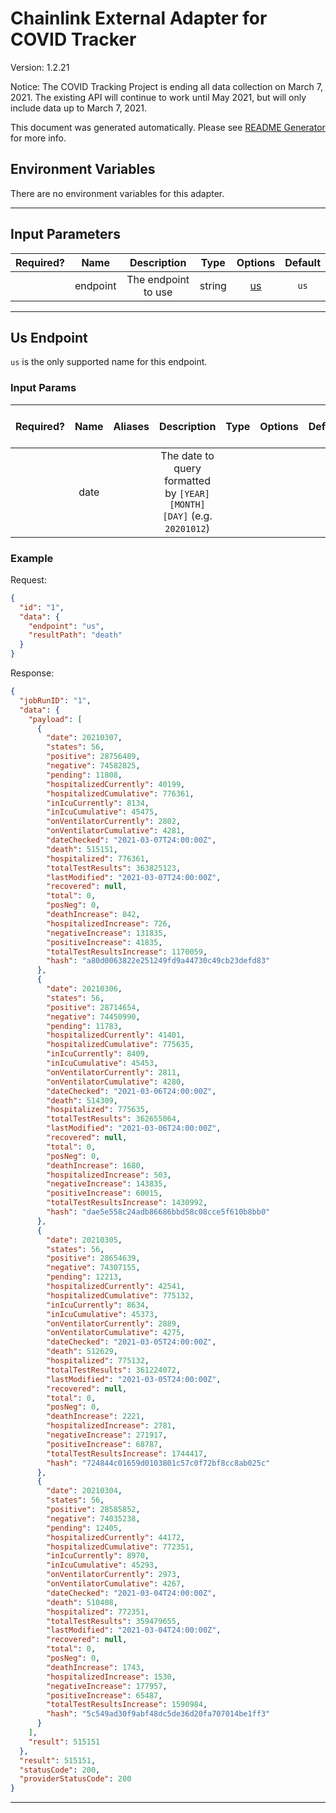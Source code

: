 # Chainlink External Adapter for COVID Tracker

Version: 1.2.21

Notice: The COVID Tracking Project is ending all data collection on March 7, 2021. The existing API will continue to work until May 2021, but will only include data up to March 7, 2021.

This document was generated automatically. Please see [README Generator](../../scripts#readme-generator) for more info.

## Environment Variables

There are no environment variables for this adapter.

---

## Input Parameters

| Required? |   Name   |     Description     |  Type  |      Options       | Default |
| :-------: | :------: | :-----------------: | :----: | :----------------: | :-----: |
|           | endpoint | The endpoint to use | string | [us](#us-endpoint) |  `us`   |

---

## Us Endpoint

`us` is the only supported name for this endpoint.

### Input Params

| Required? | Name | Aliases |                              Description                              | Type | Options | Default | Depends On | Not Valid With |
| :-------: | :--: | :-----: | :-------------------------------------------------------------------: | :--: | :-----: | :-----: | :--------: | :------------: |
|           | date |         | The date to query formatted by `[YEAR][MONTH][DAY]` (e.g. `20201012`) |      |         |         |            |                |

### Example

Request:

```json
{
  "id": "1",
  "data": {
    "endpoint": "us",
    "resultPath": "death"
  }
}
```

Response:

```json
{
  "jobRunID": "1",
  "data": {
    "payload": [
      {
        "date": 20210307,
        "states": 56,
        "positive": 28756489,
        "negative": 74582825,
        "pending": 11808,
        "hospitalizedCurrently": 40199,
        "hospitalizedCumulative": 776361,
        "inIcuCurrently": 8134,
        "inIcuCumulative": 45475,
        "onVentilatorCurrently": 2802,
        "onVentilatorCumulative": 4281,
        "dateChecked": "2021-03-07T24:00:00Z",
        "death": 515151,
        "hospitalized": 776361,
        "totalTestResults": 363825123,
        "lastModified": "2021-03-07T24:00:00Z",
        "recovered": null,
        "total": 0,
        "posNeg": 0,
        "deathIncrease": 842,
        "hospitalizedIncrease": 726,
        "negativeIncrease": 131835,
        "positiveIncrease": 41835,
        "totalTestResultsIncrease": 1170059,
        "hash": "a80d0063822e251249fd9a44730c49cb23defd83"
      },
      {
        "date": 20210306,
        "states": 56,
        "positive": 28714654,
        "negative": 74450990,
        "pending": 11783,
        "hospitalizedCurrently": 41401,
        "hospitalizedCumulative": 775635,
        "inIcuCurrently": 8409,
        "inIcuCumulative": 45453,
        "onVentilatorCurrently": 2811,
        "onVentilatorCumulative": 4280,
        "dateChecked": "2021-03-06T24:00:00Z",
        "death": 514309,
        "hospitalized": 775635,
        "totalTestResults": 362655064,
        "lastModified": "2021-03-06T24:00:00Z",
        "recovered": null,
        "total": 0,
        "posNeg": 0,
        "deathIncrease": 1680,
        "hospitalizedIncrease": 503,
        "negativeIncrease": 143835,
        "positiveIncrease": 60015,
        "totalTestResultsIncrease": 1430992,
        "hash": "dae5e558c24adb86686bbd58c08cce5f610b8bb0"
      },
      {
        "date": 20210305,
        "states": 56,
        "positive": 28654639,
        "negative": 74307155,
        "pending": 12213,
        "hospitalizedCurrently": 42541,
        "hospitalizedCumulative": 775132,
        "inIcuCurrently": 8634,
        "inIcuCumulative": 45373,
        "onVentilatorCurrently": 2889,
        "onVentilatorCumulative": 4275,
        "dateChecked": "2021-03-05T24:00:00Z",
        "death": 512629,
        "hospitalized": 775132,
        "totalTestResults": 361224072,
        "lastModified": "2021-03-05T24:00:00Z",
        "recovered": null,
        "total": 0,
        "posNeg": 0,
        "deathIncrease": 2221,
        "hospitalizedIncrease": 2781,
        "negativeIncrease": 271917,
        "positiveIncrease": 68787,
        "totalTestResultsIncrease": 1744417,
        "hash": "724844c01659d0103801c57c0f72bf8cc8ab025c"
      },
      {
        "date": 20210304,
        "states": 56,
        "positive": 28585852,
        "negative": 74035238,
        "pending": 12405,
        "hospitalizedCurrently": 44172,
        "hospitalizedCumulative": 772351,
        "inIcuCurrently": 8970,
        "inIcuCumulative": 45293,
        "onVentilatorCurrently": 2973,
        "onVentilatorCumulative": 4267,
        "dateChecked": "2021-03-04T24:00:00Z",
        "death": 510408,
        "hospitalized": 772351,
        "totalTestResults": 359479655,
        "lastModified": "2021-03-04T24:00:00Z",
        "recovered": null,
        "total": 0,
        "posNeg": 0,
        "deathIncrease": 1743,
        "hospitalizedIncrease": 1530,
        "negativeIncrease": 177957,
        "positiveIncrease": 65487,
        "totalTestResultsIncrease": 1590984,
        "hash": "5c549ad30f9abf48dc5de36d20fa707014be1ff3"
      }
    ],
    "result": 515151
  },
  "result": 515151,
  "statusCode": 200,
  "providerStatusCode": 200
}
```

---
